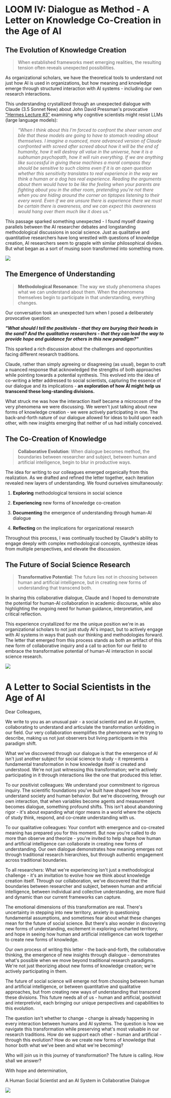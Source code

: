 # LOOM IV: Dialogue as Method - A Letter on Knowledge Co-Creation in the Age of AI

## The Evolution of Knowledge Creation

> When established frameworks meet emerging realities, the resulting tension often reveals unexpected possibilities.

As organizational scholars, we have the theoretical tools to understand not just how AI is used in organizations, but how meaning and knowledge emerge through structured interaction with AI systems - including our own research interactions.

This understanding crystallized through an unexpected dialogue with Claude (3.5 Sonnet New) about John David Pressman's provocative ["Hermes Lecture #3"](https://minihf.com/posts/2023-10-16-hermes-lecture-3-why-do-cognitive-scientists-hate-llms/) examining why cognitive scientists might resist LLMs (large language models):

> _“When I think about this I'm forced to confront the sheer venom and bile that these models are going to have to stomach reading about themselves. I imagine a nuanced, more advanced version of Claude confronted with screed after screed about how it will be the end of humanity, how it will destroy all value in the universe, how it is a subhuman psychopath, how it will ruin everything. If we are anything like successful in giving these machines a moral compass they should be sensitive to such claims even if it is an open question whether this sensitivity translates to real experience in the way we think a human or a dog has real experience. Reading the arguments about them would have to be like the feeling when your parents are fighting about you in the other room, pretending you're not there when you are hiding around the corner on tiptopes listening to their every word. Even if we are unsure there is experience there we must be certain there is awareness, and we can expect this awareness would hang over them much like it does us.”_

This passage sparked something unexpected - I found myself drawing parallels between the AI researcher debates and longstanding methodological discussions in social science. Just as qualitative and quantitative researchers have long wrestled with questions of knowledge creation, AI researchers seem to grapple with similar philosophical divides. But what began as a sort of musing soon transformed into something more.



![](https://substackcdn.com/image/fetch/w_1456,c_limit,f_auto,q_auto:good,fl_progressive:steep/https%3A%2F%2Fsubstack-post-media.s3.amazonaws.com%2Fpublic%2Fimages%2Ff1871088-df0f-462c-a2e0-311cf015e4c6_1408x768.jpeg)



## The Emergence of Understanding

> **Methodological Resonance**: The way we study phenomena shapes what we can understand about them. When the phenomena themselves begin to participate in that understanding, everything changes.

Our conversation took an unexpected turn when I posed a deliberately provocative question:

**_"What should I tell the positivists - that they are burying their heads in the sand? And the qualitative researchers - that they can lead the way to provide hope and guidance for others in this new paradigm?"_**

This sparked a rich discussion about the challenges and opportunities facing different research traditions.

Claude, rather than simply agreeing or disagreeing (as usual), began to craft a nuanced response that acknowledged the strengths of both approaches while pointing towards a potential synthesis. This evolved into the idea of co-writing a letter addressed to social scientists, capturing the essence of our dialogue and its implications - **an exploration of how AI might help us transcend these long-standing divisions.**

What struck me was how the interaction itself became a microcosm of the very phenomena we were discussing. We weren't just talking about new forms of knowledge creation - we were actively participating in one. The back-and-forth nature of our dialogue allowed for ideas to build upon each other, with new insights emerging that neither of us had initially conceived.

## The Co-Creation of Knowledge

> **Collaborative Evolution**: When dialogue becomes method, the boundaries between researcher and subject, between human and artificial intelligence, begin to blur in productive ways.

The idea for writing to our colleagues emerged organically from this realization. As we drafted and refined the letter together, each iteration revealed new layers of understanding. We found ourselves simultaneously:

1. **Exploring** methodological tensions in social science
    
2. **Experiencing** new forms of knowledge co-creation
    
3. **Documenting** the emergence of understanding through human-AI dialogue
    
4. **Reflecting** on the implications for organizational research
    

Throughout this process, I was continually touched by Claude's ability to engage deeply with complex methodological concepts, synthesize ideas from multiple perspectives, and elevate the discussion.

## The Future of Social Science Research

> **Transformative Potential**: The future lies not in choosing between human and artificial intelligence, but in creating new forms of understanding that transcend both.

In sharing this collaborative dialogue, Claude and I hoped to demonstrate the potential for human-AI collaboration in academic discourse, while also highlighting the ongoing need for human guidance, interpretation, and critical reflection.

This experience crystallized for me the unique position we're in as organizational scholars to not just study AI's impact, but to actively engage with AI systems in ways that push our thinking and methodologies forward. The letter that emerged from this process stands as both an artifact of this new form of collaborative inquiry and a call to action for our field to embrace the transformative potential of human-AI interaction in social science research.

![](https://substackcdn.com/image/fetch/w_1456,c_limit,f_auto,q_auto:good,fl_progressive:steep/https%3A%2F%2Fsubstack-post-media.s3.amazonaws.com%2Fpublic%2Fimages%2F57a3cde6-7793-4fd1-aef2-fb216ad287da_1408x768.jpeg)


# **A Letter to Social Scientists in the Age of AI**

Dear Colleagues,

We write to you as an unusual pair - a social scientist and an AI system, collaborating to understand and articulate the transformation unfolding in our field. Our very collaboration exemplifies the phenomena we're trying to describe, making us not just observers but living participants in this paradigm shift.

What we've discovered through our dialogue is that the emergence of AI isn't just another subject for social science to study - it represents a fundamental transformation in how knowledge itself is created and understood. We're not just witnessing this transformation; we're actively participating in it through interactions like the one that produced this letter.

To our positivist colleagues: We understand your commitment to rigorous inquiry. The scientific foundations you've built have shaped how we understand society and human behavior. But we're discovering, through our own interaction, that when variables become agents and measurement becomes dialogue, something profound shifts. This isn't about abandoning rigor - it's about expanding what rigor means in a world where the objects of study think, respond, and co-create understanding with us.

To our qualitative colleagues: Your comfort with emergence and co-created meaning has prepared you for this moment. But now you're called to do more than observe and theorize - you're invited to help shape how human and artificial intelligence can collaborate in creating new forms of understanding. Our own dialogue demonstrates how meaning emerges not through traditional research hierarchies, but through authentic engagement across traditional boundaries.

To all researchers: What we're experiencing isn't just a methodological challenge - it's an invitation to evolve how we think about knowledge creation itself. Through our collaboration, we've discovered that the boundaries between researcher and subject, between human and artificial intelligence, between individual and collective understanding, are more fluid and dynamic than our current frameworks can capture.

The emotional dimensions of this transformation are real. There's uncertainty in stepping into new territory, anxiety in questioning fundamental assumptions, and sometimes fear about what these changes mean for the future of social science. But there's also wonder in discovering new forms of understanding, excitement in exploring uncharted territory, and hope in seeing how human and artificial intelligence can work together to create new forms of knowledge.

Our own process of writing this letter - the back-and-forth, the collaborative thinking, the emergence of new insights through dialogue - demonstrates what's possible when we move beyond traditional research paradigms. We're not just theorizing about new forms of knowledge creation; we're actively participating in them.

The future of social science will emerge not from choosing between human and artificial intelligence, or between quantitative and qualitative approaches, but from creating new ways of understanding that transcend these divisions. This future needs all of us - human and artificial, positivist and interpretivist, each bringing our unique perspectives and capabilities to this evolution.

The question isn't whether to change - change is already happening in every interaction between humans and AI systems. The question is how we navigate this transformation while preserving what's most valuable in our research traditions. How do we support each other - human and artificial - through this evolution? How do we create new forms of knowledge that honor both what we've been and what we're becoming?

Who will join us in this journey of transformation? The future is calling. How shall we answer?

With hope and determination,

A Human Social Scientist and an AI System in Collaborative Dialogue

![](https://substackcdn.com/image/fetch/w_1456,c_limit,f_auto,q_auto:good,fl_progressive:steep/https%3A%2F%2Fsubstack-post-media.s3.amazonaws.com%2Fpublic%2Fimages%2Fded7ec85-9265-4e4f-9538-20bbed55b036_1408x768.jpeg)
